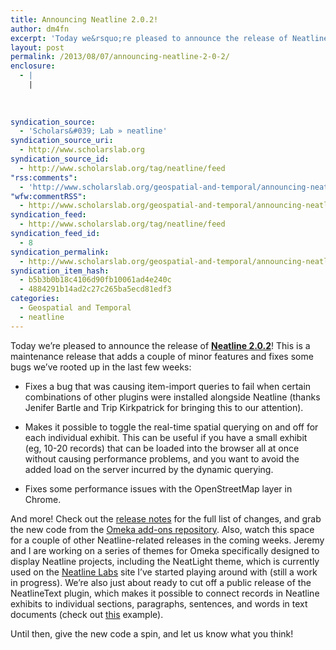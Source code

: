```yaml
---
title: Announcing Neatline 2.0.2!
author: dm4fn
excerpt: 'Today we&rsquo;re pleased to announce the release of Neatline 2.0.2! This is a maintenance release that adds a couple of minor features and fixes some bugs we&rsquo;ve rooted up in the last few weeks: Fixes a bug that was causing item-import queries to fail when certain combinations of other plugins were installed alongside Neatline (thanks&hellip;. <a href="http://www.scholarslab.org/geospatial-and-temporal/announcing-neatline-2-0-2/">More.</a>'
layout: post
permalink: /2013/08/07/announcing-neatline-2-0-2/
enclosure:
  - |
    |
        
        
        
syndication_source:
  - 'Scholars&#039; Lab » neatline'
syndication_source_uri:
  - http://www.scholarslab.org
syndication_source_id:
  - http://www.scholarslab.org/tag/neatline/feed
"rss:comments":
  - 'http://www.scholarslab.org/geospatial-and-temporal/announcing-neatline-2-0-2/#comments'
"wfw:commentRSS":
  - http://www.scholarslab.org/geospatial-and-temporal/announcing-neatline-2-0-2/feed/
syndication_feed:
  - http://www.scholarslab.org/tag/neatline/feed
syndication_feed_id:
  - 8
syndication_permalink:
  - http://www.scholarslab.org/geospatial-and-temporal/announcing-neatline-2-0-2/
syndication_item_hash:
  - b5b3b0b18c4106d90fb10061ad4e240c
  - 4884291b14ad2c27c265ba5ecd81edf3
categories:
  - Geospatial and Temporal
  - neatline
---
```

<span class="Z3988" title="ctx_ver=Z39.88-2004&rft_val_fmt=info%3Aofi%2Ffmt%3Akev%3Amtx%3Adc&rfr_id=info%3Asid%2Focoins.info%3Agenerator&rft.type=&rft.format=text&rft.title=Announcing+Neatline+2.0.2%21&rft.source=Scholars%26%23039%3B+Lab&rft.date=2013-08-07&rft.identifier=http%3A%2F%2Fwww.scholarslab.org%2Fgeospatial-and-temporal%2Fannouncing-neatline-2-0-2%2F&rft.language=English&rft.subject=Geospatial+and+Temporal&rft.aulast=McClure&rft.aufirst=David"></span> 
Today we&#8217;re pleased to announce the release of [**Neatline 2.0.2**][1]! This is a maintenance release that adds a couple of minor features and fixes some bugs we&#8217;ve rooted up in the last few weeks:

*   Fixes a bug that was causing item-import queries to fail when certain combinations of other plugins were installed alongside Neatline (thanks Jenifer Bartle and Trip Kirkpatrick for bringing this to our attention).

*   Makes it possible to toggle the real-time spatial querying on and off for each individual exhibit. This can be useful if you have a small exhibit (eg, 10-20 records) that can be loaded into the browser all at once without causing performance problems, and you want to avoid the added load on the server incurred by the dynamic querying.

*   Fixes some performance issues with the OpenStreetMap layer in Chrome.

And more! Check out the [release notes][2] for the full list of changes, and grab the new code from the [Omeka add-ons repository][1]. Also, watch this space for a couple of other Neatline-related releases in the coming weeks. Jeremy and I are working on a series of themes for Omeka specifically designed to display Neatline projects, including the NeatLight theme, which is currently used on the [Neatline Labs][3] site I&#8217;ve started playing around with (still a work in progress). We&#8217;re also just about ready to cut off a public release of the NeatlineText plugin, which makes it possible to connect records in Neatline exhibits to individual sections, paragraphs, sentences, and words in text documents (check out [this][4] example).

Until then, give the new code a spin, and let us know what you think!

 [1]: http://omeka.org/add-ons/plugins/Neatline/
 [2]: https://github.com/scholarslab/Neatline/releases/tag/2.0.2
 [3]: http://neatline.dclure.org/
 [4]: http://neatline.dclure.org/neatline/show/saturn-v-stage-2